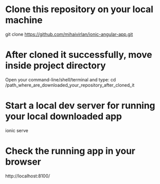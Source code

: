 # Clone this repository on your local machine
git clone https://github.com/mihaivirlan/ionic-angular-app.git

# After cloned it successfully, move inside project directory
Open your command-line/shell/terminal and type:
cd /path_where_are_downloaded_your_repository_after_cloned_it

# Start a local dev server for running your local downloaded app
ionic serve

# Check the running app in your browser
http://localhost:8100/
